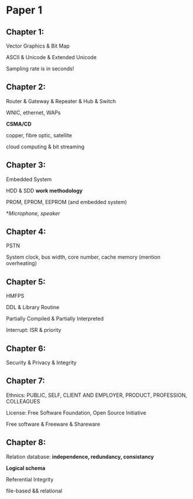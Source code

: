 # Paper 1

## Chapter 1: 

Vector Graphics & Bit Map

ASCII & Unicode & Extended Unicode

Sampling rate is in seconds!

## Chapter 2:

Router & Gateway & Repeater & Hub & Switch

WNIC, ethernet, WAPs

**CSMA/CD**

copper, fibre optic, satellite

cloud computing & bit streaming

## Chapter 3:

Embedded System

HDD & SDD **work methodology**

PROM, EPROM, EEPROM (and embedded system)

**Microphone, speaker*

## Chapter 4:

PSTN

System clock, bus width, core number, cache memory (mention overheating)

## Chapter 5:

HMFPS

DDL & Library Routine
 
Partially Compiled & Partially Interpreted

Interrupt: ISR & priority

## Chapter 6:

Security & Privacy & Integrity

## Chapter 7:

Ethnics: PUBLIC, SELF, CLIENT AND EMPLOYER, PRODUCT, PROFESSION, COLLEAGUES

License: Free Software Foundation, Open Source Initiative

Free software & Freeware & Shareware

## Chapter 8:

Relation database: **independence, redundancy, consistancy**

**Logical schema**

Referential Integrity

file-based && relational
